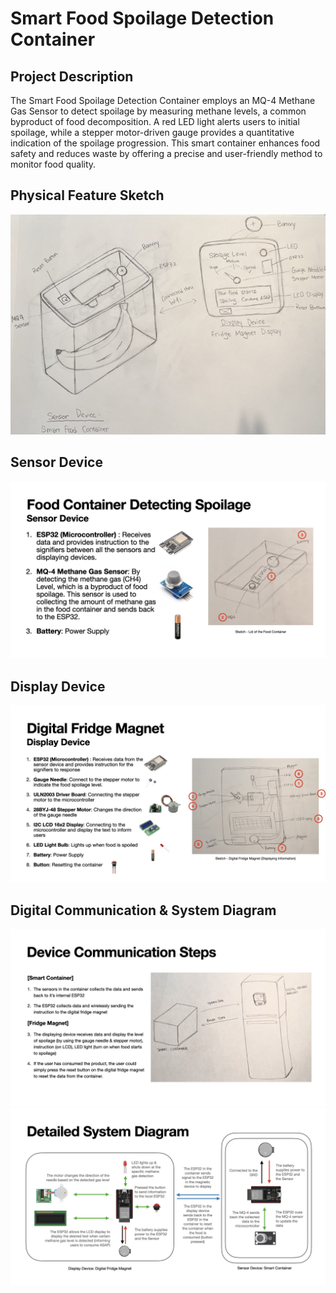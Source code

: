 # Smart Food Spoilage Detection Container
## Project Description
The Smart Food Spoilage Detection Container employs an MQ-4 Methane Gas Sensor to detect spoilage by measuring methane levels, a common byproduct of food decomposition. A red LED light alerts users to initial spoilage, while a stepper motor-driven gauge provides a quantitative indication of the spoilage progression. This smart container enhances food safety and reduces waste by offering a precise and user-friendly method to monitor food quality.

## Physical Feature Sketch
![](/sketch/sketch1-physical-feature.jpeg)

## Sensor Device
![](/slides/sensor-device.jpeg)


## Display Device
![](/slides/display-device.jpeg)

## Digital Communication & System Diagram
![](/slides/communication.jpeg)
![](/slides/system-diagram.jpeg)